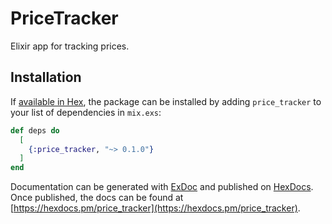 # PriceTracker

Elixir app for tracking prices.

## Installation

If [available in Hex](https://hex.pm/docs/publish), the package can be installed
by adding `price_tracker` to your list of dependencies in `mix.exs`:

```elixir
def deps do
  [
    {:price_tracker, "~> 0.1.0"}
  ]
end
```

Documentation can be generated with [ExDoc](https://github.com/elixir-lang/ex_doc)
and published on [HexDocs](https://hexdocs.pm). Once published, the docs can
be found at [https://hexdocs.pm/price_tracker](https://hexdocs.pm/price_tracker).
